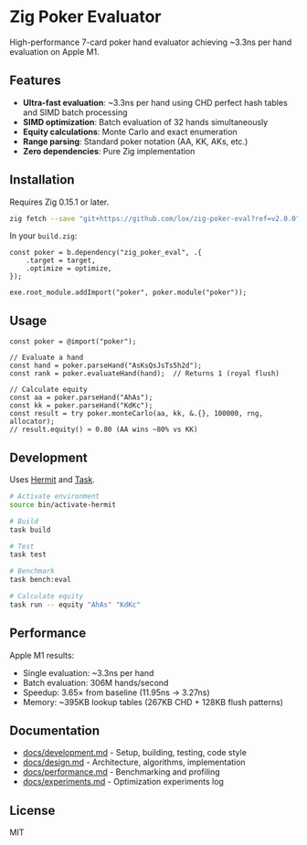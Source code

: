# Zig Poker Evaluator

High-performance 7-card poker hand evaluator achieving ~3.3ns per hand evaluation on Apple M1.

## Features

- **Ultra-fast evaluation**: ~3.3ns per hand using CHD perfect hash tables and SIMD batch processing
- **SIMD optimization**: Batch evaluation of 32 hands simultaneously
- **Equity calculations**: Monte Carlo and exact enumeration
- **Range parsing**: Standard poker notation (AA, KK, AKs, etc.)
- **Zero dependencies**: Pure Zig implementation

## Installation

Requires Zig 0.15.1 or later.

```bash
zig fetch --save "git+https://github.com/lox/zig-poker-eval?ref=v2.0.0"
```

In your `build.zig`:

```zig
const poker = b.dependency("zig_poker_eval", .{
    .target = target,
    .optimize = optimize,
});

exe.root_module.addImport("poker", poker.module("poker"));
```

## Usage

```zig
const poker = @import("poker");

// Evaluate a hand
const hand = poker.parseHand("AsKsQsJsTs5h2d");
const rank = poker.evaluateHand(hand);  // Returns 1 (royal flush)

// Calculate equity
const aa = poker.parseHand("AhAs");
const kk = poker.parseHand("KdKc");
const result = try poker.monteCarlo(aa, kk, &.{}, 100000, rng, allocator);
// result.equity() ≈ 0.80 (AA wins ~80% vs KK)
```

## Development

Uses [Hermit](https://github.com/cashapp/hermit) and [Task](https://taskfile.dev).

```bash
# Activate environment
source bin/activate-hermit

# Build
task build

# Test
task test

# Benchmark
task bench:eval

# Calculate equity
task run -- equity "AhAs" "KdKc"
```

## Performance

Apple M1 results:

- Single evaluation: ~3.3ns per hand
- Batch evaluation: 306M hands/second
- Speedup: 3.65× from baseline (11.95ns → 3.27ns)
- Memory: ~395KB lookup tables (267KB CHD + 128KB flush patterns)

## Documentation

- [docs/development.md](docs/development.md) - Setup, building, testing, code style
- [docs/design.md](docs/design.md) - Architecture, algorithms, implementation
- [docs/performance.md](docs/performance.md) - Benchmarking and profiling
- [docs/experiments.md](docs/experiments.md) - Optimization experiments log

## License

MIT

